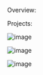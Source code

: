 Overview:


Projects:

![image](https://github.com/user-attachments/assets/f5fa4a9d-c9e3-4572-827e-b44ca016c23c)


![image](https://github.com/user-attachments/assets/cf70c93d-38da-44e1-b2a2-ee356730e347)


![image](https://github.com/user-attachments/assets/9947c5d5-5269-4204-aa9b-a0feddfc3f8d)
